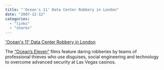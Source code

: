 ```yaml
---
title: "'Ocean's 11' Data Center Robbery in London"
date: "2007-12-12"
categories: 
  - "links"
  - "shares"
---
```


['Ocean's 11' Data Center Robbery in London](https://web.archive.org/web/20080609223824/http://www.datacenterknowledge.com:80/archives/2007/Dec/08/oceans_11_data_center_robbery_in_london.html)

The [“Ocean’s Eleven”](http://en.wikipedia.org/wiki/Ocean%27s_Eleven_%282001_film%29) films feature daring robberies by teams of professional thieves who use disguises, social engineering and technology to overcome advanced security at Las Vegas casinos.
